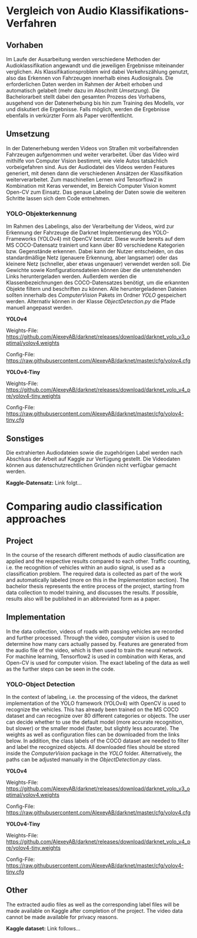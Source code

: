 # Vergleich von Audio Klassifikations-Verfahren
## Vorhaben
Im Laufe der Ausarbeitung werden verschiedene Methoden der Audioklassifikation angewandt und die jeweiligen Ergebnisse
miteinander verglichen. Als Klassifikationsproblem wird dabei Verkehrszählung genutzt, also das Erkennen von Fahrzeugen
innerhalb eines Audiosignals. Die erforderlichen Daten werden im Rahmen der Arbeit erhoben und automatisch gelabelt
(mehr dazu im Abschnitt *Umsetzung*). Die Bachelorarbeit stellt dabei den gesamten Prozess des Vorhabens, ausgehend von 
der Datenerhebung bis hin zum Training des Modells, vor und diskutiert die Ergebnisse. Falls möglich, werden die 
Ergebnisse ebenfalls in verkürzter Form als Paper veröffentlicht.

## Umsetzung
In der Datenerhebung werden Videos von Straßen mit vorbeifahrenden Fahrzeugen aufgenommen und weiter verarbeitet. Über 
das Video wird mithilfe von Computer Vision bestimmt, wie viele Autos tatsächlich vorbeigefahren sind. Aus der Audiodatei 
des Videos werden Features generiert, mit denen dann die verschiedenen Ansätzen der Klassifikation weiterverarbeitet. 
Zum maschinellen Lernen wird Tensorflow2 in Kombination mit Keras verwendet, im Bereich Computer Vision kommt Open-CV 
zum Einsatz. Das genaue Labeling der Daten sowie die weiteren Schritte lassen sich dem Code entnehmen.

### YOLO-Objekterkennung
Im Rahmen des Labelings, also der Verarbeitung der Videos, wird zur Erkennung der Fahrzeuge die Darknet Implementierung
des YOLO-Frameworks (YOLOv4) mit OpenCV benutzt. Diese wurde bereits auf dem MS COCO-Datensatz trainiert und kann über 
80 verschiedene Kategorien bzw. Gegenstände erkennen. Dabei kann der Nutzer entscheiden, on das standardmäßige Netz 
(genauere Erkennung, aber langsamer) oder das kleinere Netz (schneller, aber etwas ungenauer) verwendet werden soll. 
Die Gewichte sowie Konfigurationsdateien können über die untenstehenden Links heruntergeladen werden. Außerdem werden
die Klassenbezeichnungen des COCO-Datensatzes benötigt, um die erkannten Objekte filtern und beschriften zu können. Alle
heruntergeladenen Dateien sollten innerhalb des _ComputerVision_ Pakets im Ordner _YOLO_ gespeichert werden. Alternativ 
können in der Klasse _ObjectDetection.py_ die Pfade manuell angepasst werden.

**YOLOv4**

Weights-File: https://github.com/AlexeyAB/darknet/releases/download/darknet_yolo_v3_optimal/yolov4.weights

Config-File: https://raw.githubusercontent.com/AlexeyAB/darknet/master/cfg/yolov4.cfg

**YOLOv4-Tiny**

Weights-File: https://github.com/AlexeyAB/darknet/releases/download/darknet_yolo_v4_pre/yolov4-tiny.weights

Config-File: https://raw.githubusercontent.com/AlexeyAB/darknet/master/cfg/yolov4-tiny.cfg

## Sonstiges
Die extrahierten Audiodateien sowie die zugehörigen Label werden nach Abschluss der Arbeit auf Kaggle zur
Verfügung gestellt. Die Videodaten können aus datenschutzrechtlichen Gründen nicht verfügbar gemacht werden. 

**Kaggle-Datensatz:** Link folgt... 

# Comparing audio classification approaches
## Project
In the course of the research different methods of audio classification are applied and the respective results
compared to each other. Traffic counting, i.e. the recognition of vehicles within an audio signal, is used as a 
classification problem. The required data is collected as part of the work and automatically labeled (more on this in 
the *Implementation* section). The bachelor thesis represents the entire process of the project, starting from data 
collection to model training, and discusses the results. If possible, results also will be published in an 
abbreviated form as a paper.

## Implementation
In the data collection, videos of roads with passing vehicles are recorded and further processed. Through the video, 
computer vision is used to determine how many cars actually passed by. Features are generated from the audio file of 
the video, which is then used to train the neural network. For machine learning, Tensorflow2 is used in combination 
with Keras, and Open-CV is used for computer vision. The exact labeling of the data as well as the further steps can 
be seen in the code.

### YOLO-Object Detection
In the context of labeling, i.e. the processing of the videos, the darknet implementation of the YOLO framework (YOLOv4) 
with OpenCV is used to recognize the vehicles. This has already been trained on the MS COCO dataset and can recognize 
over 80 different categories or objects. The user can decide whether to use the default model (more accurate recognition, 
but slower) or the smaller model (faster, but slightly less accurate). The weights as well as configuration files can be 
downloaded from the links below. In addition, the class labels of the COCO dataset are needed to filter and label the 
recognized objects. All downloaded files should be stored inside the _ComputerVision_ package in the _YOLO_ folder. 
Alternatively, the paths can be adjusted manually in the _ObjectDetection.py_ class.

**YOLOv4**

Weights-File: https://github.com/AlexeyAB/darknet/releases/download/darknet_yolo_v3_optimal/yolov4.weights

Config-File: https://raw.githubusercontent.com/AlexeyAB/darknet/master/cfg/yolov4.cfg

**YOLOv4-Tiny**

Weights-File: https://github.com/AlexeyAB/darknet/releases/download/darknet_yolo_v4_pre/yolov4-tiny.weights

Config-File: https://raw.githubusercontent.com/AlexeyAB/darknet/master/cfg/yolov4-tiny.cfg

## Other
The extracted audio files as well as the corresponding label files will be made available on Kaggle after completion of 
the project. The video data cannot be made available for privacy reasons. 

**Kaggle dataset:** Link follows...